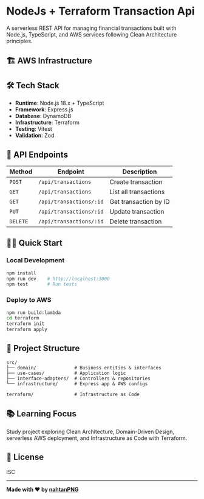 # NodeJs + Terraform Transaction Api

A serverless REST API for managing financial transactions built with Node.js, TypeScript, and AWS services following Clean Architecture principles.

## 🏗️ AWS Infrastructure


## 🛠️ Tech Stack

- **Runtime**: Node.js 18.x + TypeScript
- **Framework**: Express.js
- **Database**: DynamoDB
- **Infrastructure**: Terraform
- **Testing**: Vitest
- **Validation**: Zod

## 🚦 API Endpoints

| Method   | Endpoint                | Description           |
| -------- | ----------------------- | --------------------- |
| `POST`   | `/api/transactions`     | Create transaction    |
| `GET`    | `/api/transactions`     | List all transactions |
| `GET`    | `/api/transactions/:id` | Get transaction by ID |
| `PUT`    | `/api/transactions/:id` | Update transaction    |
| `DELETE` | `/api/transactions/:id` | Delete transaction    |

## 🏃‍♂️ Quick Start

### Local Development
```bash
npm install
npm run dev    # http://localhost:3000
npm test       # Run tests
```

### Deploy to AWS
```bash
npm run build:lambda
cd terraform
terraform init
terraform apply
```

## 📁 Project Structure

```
src/
├── domain/              # Business entities & interfaces
├── use-cases/           # Application logic
├── interface-adapters/  # Controllers & repositories
└── infrastructure/      # Express app & AWS configs

terraform/               # Infrastructure as Code
```

## 📚 Learning Focus

Study project exploring Clean Architecture, Domain-Driven Design, serverless AWS deployment, and Infrastructure as Code with Terraform.

## 📝 License

ISC

---

**Made with ❤️ by [nahtanPNG](https://github.com/nahtanPNG)**